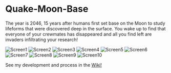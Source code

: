 # Quake-Moon-Base

The year is 2046, 15 years after humans first set base on the Moon to study lifeforms that were discovered deep in the surface. You wake up to find that everyone of your crewmates has disappeared and all you find left are invaders infiltrating your research!

![Screen1](https://media.discordapp.net/attachments/781063242042572810/790832679436156928/unknown.png)
![Screen2](https://media.discordapp.net/attachments/781063242042572810/790831358120296468/spasm0006.png?width=720&height=405)
![Screen3](https://media.discordapp.net/attachments/781063242042572810/790830312506261534/spasm0001.png?width=720&height=405)
![Screen4](https://media.discordapp.net/attachments/781063242042572810/790829963367940136/spasm0000.png?width=720&height=405)
![Screen5](https://media.discordapp.net/attachments/781063242042572810/790830592744620032/spasm0002.png?width=720&height=405)
![Screen6](https://media.discordapp.net/attachments/781063242042572810/790831329231110154/spasm0003.png?width=720&height=405)
![Screen7](https://media.discordapp.net/attachments/781063242042572810/790831351380049930/spasm0004.png?width=720&height=405)
![Screen8](https://media.discordapp.net/attachments/781063242042572810/790831329231110154/spasm0003.png?width=720&height=405)
![Screen9](https://media.discordapp.net/attachments/781063242042572810/790831353775521842/spasm0005.png?width=720&height=405)
![Screen10](https://media.discordapp.net/attachments/781063242042572810/790831361661337660/spasm0007.png?width=720&height=405)

See my development and process in the [Wiki!](https://github.com/andyocampo/Quake-Moon-Base/wiki)
